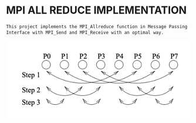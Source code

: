 # MPI ALL REDUCE IMPLEMENTATION
    This project implements the MPI_Allreduce function in Message Passing Interface with MPI_Send and MPI_Receive with an optimal way.

![](images/image1.png)
